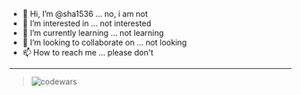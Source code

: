 - 👋 Hi, I’m @sha1536 ... no, i am not
- 👀 I’m interested in ... not interested
- 🌱 I’m currently learning ... not learning
- 💞️ I’m looking to collaborate on ... not looking
- 📫 How to reach me ... please don't

---

> ![codewars](https://www.codewars.com/users/sha1536/badges/small)

<!---
sha1536/sha1536 is a ✨ special ✨ repository because its `README.md` (this file) appears on your GitHub profile.
You can click the Preview link to take a look at your changes.
--->
